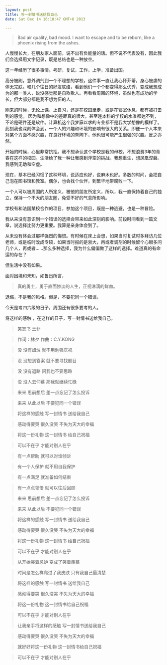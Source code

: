 ```yaml
---
layout: post
title: 写一封情书送给我自己
date: Sat Dec 14 16:18:47 GMT+8 2013

---
```


> Bad air quality, bad mood. I want to escape and to be reborn, like a phoenix rising from the ashes.

人慢慢长大，在朋友家人面前，说不出有负能量的话。但不说不代表没有，因此我们会选择用文字记录，既是总结也是一种放空。

这一年经历了很多事情。考研，复试，工作，上学，准备出国。

高分被刷，意外调剂到一个不理想的学校，这件事一直让我心怀芥蒂，身心被虐的体无完肤。和几个往日的好友联络，看到他们一个个都变得那么优秀，变成我想成为的那一类人，说没感觉那是自欺欺人。再看看周围的环境，虽然也有成功的学长，但大部分都是我不想为伍的人。

刚来的时候，无论上课，上自习，还是在校园里走，或是在寝室休息，都有被打击到的感觉。 因为和想像中的差距真的很大，甚至连本科的学校的水准都达不到，不论是硬件还是软件。计算机这个我梦寐以求的专业都不是我大学想像的模样了。 此刻我也深刻体会到，一个人的兴趣和环境的影响有很大的关系。即便一个人本来对某个方面不感兴趣，在良好环境的熏陶下，他也很可能产生很强的兴趣。反之亦然。

开始的时候，心里非常抗拒。我不想承认这个学校是我的母校，不想浪费3年的青春在这样的校园。生活给了我一种让我感到浮空的挑战。我想重生，想凤凰涅磐。 我感到无助和空虚。

现在，基本已经习惯了这种环境，说适应也好，说麻木也好。多数的时间，会把自己泡在图书馆和教室。偶尔，也会找个伙伴，到繁华地带腐败一下。

一个人可以被周围的人所定义，被他的朋友所定义，所以，我一直保持着自己的独立，保持一个不大的朋友圈，免受不好的气息所影响。

学校有和法国某校合作的项目，参加这个项目，既是一种逃避，也是一种冒险。

我从来没有意识到一个错误的选择会带来如此深刻的影响。前段时间看到一篇文章，说选择比努力更重要。我算是亲身体会到了。

从未没有体会过那样强烈的悔恨。有时候在床上会想，如果当时复试时多拜访几位老师，或是临时改成专硕，如果当时报的是浙大，再或者调剂的时候留个心眼多问几个人，再或者……那么多种选择，我为什么偏偏做了这样的选择。难道真的有命运的存在？

但生活中没有如果。

面对困境和未知，如鲁迅所言，

> 真的勇士，勇于直面惨淡的人生，正视淋漓的鲜血。

退缩，不是我的风格。但是，不要犯同一个错误。

今天是考四六级的日子，周围还有很多要考的人。

将这样的感触 ，在这样的日子，写一封情书送给我自己。

> 笑忘书 王菲

> 作词：林夕 作曲：C.Y.KONG
 
> 没 没有蜡烛 就不用勉强庆祝

> 没 没想到答案 就不要寻找题目

> 没 没有退路 问我也不要思路

> 没 没人去仰慕 那我就继续忙碌
> 
> 来来 思前想后 差一点忘记了怎么投诉

> 来来 从此以后 不要犯同一个错误 　　
> 
> 将这样的感触 写一封情书 送给我自己 　　

> 感动得要哭 很久没哭 不失为天大的幸福 　

> 将这一份礼物 这一封情书 给自己祝福 　　

> 可以不在乎 才能对别人在乎 　　
> 

> 有一点帮助 就可以对谁倾诉 　　

> 有一个人保护 就不用自我保护 　　

> 有一点满足 就准备如何结束 　　

> 有一点点领悟 就可以往后回顾 　　
> 
> 来来 思前想后 差一点忘记了怎么投诉 　　

> 来来 从此以后 不要犯同一个错误 　　

> 
> 将这样的感触 写一封情书 送给我自己 　　

> 感动得要哭 很久没哭 不失为天大的幸福 　　

> 将这一份礼物 这一封情书 给自己祝福 　　

> 可以不在乎 才能对别人在乎
> 
> 从开始哭着忌妒 变成了笑着羡慕 　　

> 时间是怎么样爬过了我皮肤 只有我自己最清楚 　
> 
> 将这样的感触 写一封情书 送给我自己 　　

> 感动得要哭 很久没哭 不失为天大的幸福 　　

> 将这一份礼物 这一封情书给自己祝福 　　

> 可以不在乎 才能对别人在乎 　　
> 
> 让我亲手将这样的感触 写一封情书送给我自己 　　

> 感动得要哭 很久没哭 不失为天大的幸福 　　

> 就好好将这一份礼物 这一封情书给自己祝福 　　

> 可以不在乎 才能对别人在乎
